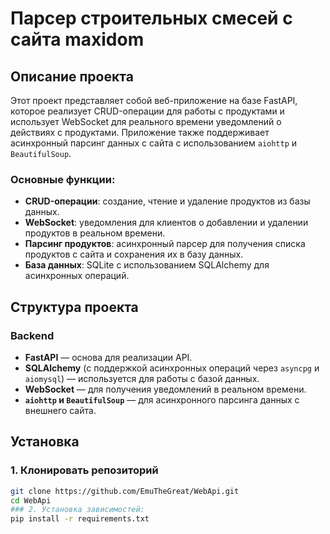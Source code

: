# Парсер строительных смесей с сайта maxidom

## Описание проекта

Этот проект представляет собой веб-приложение на базе FastAPI, которое реализует CRUD-операции для работы с продуктами и использует WebSocket для реального времени уведомлений о действиях с продуктами. Приложение также поддерживает асинхронный парсинг данных с сайта с использованием `aiohttp` и `BeautifulSoup`.

### Основные функции:
- **CRUD-операции**: создание, чтение и удаление продуктов из базы данных.
- **WebSocket**: уведомления для клиентов о добавлении и удалении продуктов в реальном времени.
- **Парсинг продуктов**: асинхронный парсер для получения списка продуктов с сайта и сохранения их в базу данных.
- **База данных**: SQLite с использованием SQLAlchemy для асинхронных операций.

## Структура проекта

### **Backend**
- **FastAPI** — основа для реализации API.
- **SQLAlchemy** (с поддержкой асинхронных операций через `asyncpg` и `aiomysql`) — используется для работы с базой данных.
- **WebSocket** — для получения уведомлений в реальном времени.
- **`aiohttp` и `BeautifulSoup`** — для асинхронного парсинга данных с внешнего сайта.

## Установка

### 1. Клонировать репозиторий
```bash
git clone https://github.com/EmuTheGreat/WebApi.git
cd WebApi
### 2. Установка зависимостей:
pip install -r requirements.txt


